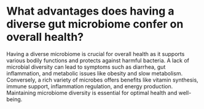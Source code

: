 # What advantages does having a diverse gut microbiome confer on overall health?

Having a diverse microbiome is crucial for overall health as it supports various bodily functions and protects against harmful bacteria. A lack of microbial diversity can lead to symptoms such as diarrhea, gut inflammation, and metabolic issues like obesity and slow metabolism. Conversely, a rich variety of microbes offers benefits like vitamin synthesis, immune support, inflammation regulation, and energy production. Maintaining microbiome diversity is essential for optimal health and well-being.